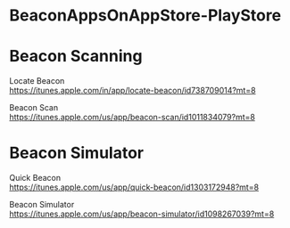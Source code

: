 # BeaconAppsOnAppStore-PlayStore

Beacon Scanning <br />
===========

Locate Beacon <br />
https://itunes.apple.com/in/app/locate-beacon/id738709014?mt=8 <br />

Beacon Scan <br />
https://itunes.apple.com/us/app/beacon-scan/id1011834079?mt=8 <br />

Beacon Simulator <br />
=============

Quick Beacon <br />
https://itunes.apple.com/us/app/quick-beacon/id1303172948?mt=8 <br />

Beacon Simulator <br />
https://itunes.apple.com/us/app/beacon-simulator/id1098267039?mt=8 <br />
